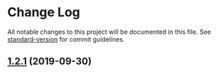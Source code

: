 # Change Log

All notable changes to this project will be documented in this file. See [standard-version](https://github.com/conventional-changelog/standard-version) for commit guidelines.

## [1.2.1](https://github.com/illumidesk/illumidesk/compare/v1.3.0...v1.2.1) (2019-09-30)
